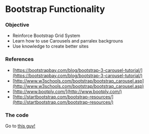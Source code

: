 # Bootstrap Functionality

### Objective

* Reinforce Bootstrap Grid System
* Learn how to use Carousels and parralex backgrouns
* Use knowledge to create better sites


### References
* [https://bootstrapbay.com/blog/bootstrap-3-carousel-tutorial/](https://bootstrapbay.com/blog/bootstrap-3-carousel-tutorial/)
* [http://www.w3schools.com/bootstrap/bootstrap_carousel.asp](http://www.w3schools.com/bootstrap/bootstrap_carousel.asp)
* [http://www.bootply.com/](http://www.bootply.com/)
* [http://startbootstrap.com/bootstrap-resources/](http://startbootstrap.com/bootstrap-resources/)

### The code

Go to [this guy!](https://github.com/AustinCodingAcademy/HTMLIntroductory/blob/master/archives/14/exercise/Exercises.zip)
